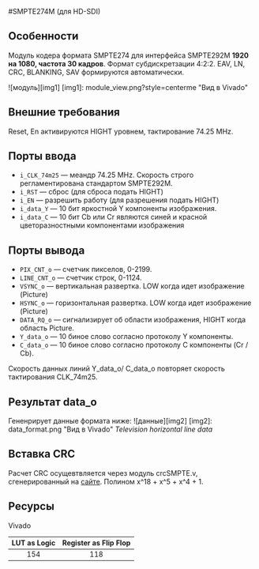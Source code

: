 #SMPTE274M (для HD-SDI)
## Особенности
Модуль кодера формата SMPTE274 для интерфейса SMPTE292M **1920 на 1080, частота 30 кадров**. Формат субдискретзации 4:2:2. EAV, LN, CRC, BLANKING, SAV формируются автоматически.

![модуль][img1]
[img1]: module_view.png?style=centerme "Вид в Vivado"
## Внешние требования
Reset, En активируются HIGHT уровнем, тактирование 74.25 MHz.

## Порты ввода

* `i_CLK_74m25` — меандр 74.25 MHz. Скорость строго регламентирована стандартом SMPTE292M.
* `i_RST` — сброс (для сброса подать HIGHT)
* `i_EN` — разрешить работу (для разрешения подать HIGHT)
* `i_data_Y` — 10 бит яркостной Y компоненты изображения.
* `i_data_C` — 10 бит Cb или Cr являются синей и красной цветоразностными компонентами изображения

## Порты вывода 
* `PIX_CNT_o` — счетчик пикселов, 0-2199.
* `LINE_CNT_o` — счетчик строк, 0-1124.
* `VSYNC_o` — вертикальная развертка. LOW когда идет изображение (Picture)
* `HSYNC_o` — горизонтальная развертка. LOW когда идет изображение (Picture)
* `DATA_RQ_o` — сигнализирует об области изображения, HIGHT когда область Picture.
* `Y_data_o` — 10 биное слово согласно протоколу Y компоненты.
* `C_data_o` — 10 биное слово согласно протоколу C компоненты (Cr / Cb).

Скорость данных линий Y_data_o/ C_data_o повторяет скорость тактирования CLK_74m25.

## Результат data_o
Гененрирует данные формата ниже:
![данные][img2]
[img2]: data_format.png "Вид в Vivado"
*Television horizontal line data*

## Вставка CRC 
Расчет CRC осущевтвляется через модуль crcSMPTE.v, сгенерированный на [сайте](https://bues.ch/cms/hacking/crcgen/). Полином x^18 + x^5 + x^4 + 1.

## Ресурсы
Vivado

|LUT as Logic|Register as Flip Flop|
|:----------:|:-------------------:|
|154         |118                  |

